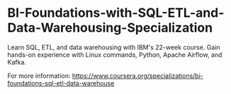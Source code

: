 # BI-Foundations-with-SQL-ETL-and-Data-Warehousing-Specialization
Learn SQL, ETL, and data warehousing with IBM's 22-week course. Gain hands-on experience with Linux commands, Python, Apache Airflow, and Kafka.

For more information: https://www.coursera.org/specializations/bi-foundations-sql-etl-data-warehouse
